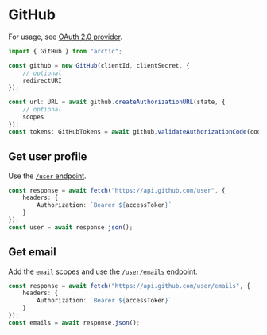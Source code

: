 # GitHub

For usage, see [OAuth 2.0 provider](../oauth2.md).

```ts
import { GitHub } from "arctic";

const github = new GitHub(clientId, clientSecret, {
	// optional
	redirectURI
});
```

```ts
const url: URL = await github.createAuthorizationURL(state, {
	// optional
	scopes
});
const tokens: GitHubTokens = await github.validateAuthorizationCode(code);
```

## Get user profile

Use the [`/user` endpoint](https://docs.github.com/en/rest/users/users?apiVersion=2022-11-28#get-the-authenticated-user).

```ts
const response = await fetch("https://api.github.com/user", {
	headers: {
		Authorization: `Bearer ${accessToken}`
	}
});
const user = await response.json();
```

## Get email

Add the `email` scopes and use the [`/user/emails` endpoint](https://docs.github.com/en/rest/users/emails?apiVersion=2022-11-28#list-email-addresses-for-the-authenticated-user).

```ts
const response = await fetch("https://api.github.com/user/emails", {
	headers: {
		Authorization: `Bearer ${accessToken}`
	}
});
const emails = await response.json();
```
